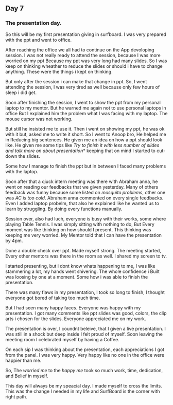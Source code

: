 ## Day 7

### The presentation day.

So this will be my first presentation giving in surfboard. I was very prepared with the ppt and went to office.

After reaching the office we all had to continue on the App devoloping session. I was not really ready to attend the session, because I was more worried on my ppt Because my ppt was very long had many slides. So I was keep on thinking wheather to reduce the slides or should i have to change anything. These were the things i kept on thinking. 

But only after the session i can make that change in ppt. So, I went attending the session, I was very tired as well because only few hours of sleep i did get.

Soon after finishing the session, I went to show the ppt from my personal laptop to my mentor. But he warned me again not to use personal laptops in office But I explained him the problem what I was facing with my laptop. The mouse cursor was not working.

But still he insisted me to use it. Then i went on showing my ppt, he was ok with it but, asked me to write it short. So I went to Anoop bro, He helped me in Reducing big sentences. He given me an idea on how a ppt should look like. He given me some tips like *Try to finish it with less number of slides and talk more on about presentation** keeping that on mind I started to cut-down the slides. 

Some how I manage to finish the ppt but in between I faced many problems with the laptop. 

Soon after that a qiuck intern meeting was there with Abraham anna, he went on reading our feedbacks that we given yesterday. Many of others feedback was funny because some listed on *mosquito problems*, other one was *AC is too cold*. Abraham anna commented on every single feedbacks. Even I added laptop probelm, that also he explained like he wanted us to learn by struggling. By doing every functions manually. 

Session over, also had luch, everyone is busy with their works, some where playing Table Tennis. 
I was simply sitting with nothing to do, But Every moment was like thinking on how should I present. This thinking was keeping me very worried. My Mentor told that I can have the presentation by 4pm. 

Done a double check over ppt. Made myself strong. The meeting started, Every other mentors was there in the room as well. I shared my screen to tv.

I started presenting, but i dont know whats happening to me, I was like stammering a lot, my hands went shivering. The whole confidence i Built was loosing by one at a moment. Some how i was able to finish the presentation. 

There was many flaws in my presentation, I took so long to finish, I thought everyone got bored of taking too much time.

But I had seen many happy faces. Everyone was happy with my presentation. I got many comments like ppt slides was good, colors, the clip arts i chosen for the slides. Everyone appreciated me on my work.

The presentation is over, I coundnt beleive, that I given a live presentation. I was still in a shock but deep inside I felt proud of myself. Soon leaving the meeting room I celebrated myself by having a Coffee.

On each sip I was thinking about the presentation, each appreciations I got from the panel. 
I was very happy. Very happy like no one in the office were happier than me.

So, The *worried me* to the *happy me* took so much work, time, dedication, and Belief in myself.

This day will always be my speacial day. I made myself to cross the limits.
This was the change I needed in my life and SurfBoard is the corner with right path.


 



   


